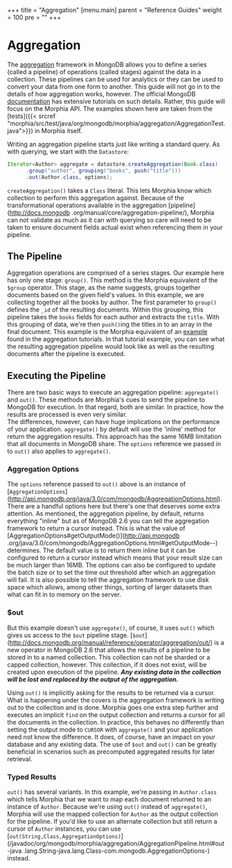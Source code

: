 +++
title = "Aggregation"
[menu.main]
  parent = "Reference Guides"
  weight = 100
  pre = "<i class='fa fa-file-text-o'></i>"
+++

# Aggregation

The [aggregation](http://docs.mongodb.org/manual/aggregation/) framework in MongoDB allows you to define a series (called a pipeline) of 
operations (called stages) against the data in a collection.  These pipelines can be used for analytics or they can be used to 
convert your data from one form to another.  This guide will not go in to the details of how aggregation works, however.  The official 
 MongoDB [documentation](http://docs.mongodb.org/manual/aggregation/) has extensive tutorials on such details.  Rather, this guide will 
 focus on the Morphia API.  The examples shown here are taken from the [tests]({{< srcref 
  "morphia/src/test/java/org/mongodb/morphia/aggregation/AggregationTest.java">}}) in Morphia itself.

Writing an aggregation pipeline starts just like writing a standard query.  As with querying, we start with the `Datastore`:

```java
Iterator<Author> aggregate = datastore.createAggregation(Book.class)
      .group("author", grouping("books", push("title")))
      .out(Author.class, options);
```

`createAggregation()` takes a `Class` literal.  This lets Morphia know which collection to perform this aggregation 
against.  Because of the transformational operations available in the aggregation [pipeline](http://docs.mongodb
.org/manual/core/aggregation-pipeline/), Morphia can not validate as much as it can with querying so care will need to be taken to ensure
 document fields actual exist when referencing them in your pipeline.  
 
## The Pipeline
Aggregation operations are comprised of a series stages.  Our example here has only one stage: `group()`.  This method is the Morphia 
equivalent of the `$group` operator.  This stage, as the name suggests, groups together documents based on the given field's values.  In this 
  example, we are collecting together all the books by author.  The first parameter to `group()` defines the `_id` of the resulting 
  documents.  Within this grouping, this pipeline takes the `books` fields for each author and extracts the `title`.  With this grouping 
  of data, we're then `push()`ing the titles in to an array in the final document.  This example is the Morphia equivalent of an 
  [example](http://docs.mongodb.org/manual/reference/operator/aggregation/group/#group-title-by-author) found in the aggregation 
  tutorials.  In that tutorial example, you can see what the resulting aggregation pipeline would look like as well as the resulting 
  documents after the pipeline is executed.
  
## Executing the Pipeline

There are two basic ways to execute an aggregation pipeline:  `aggregate()` and `out()`.  These methods are Morphia's cues to send the 
pipeline to MongoDB for execution.  In that regard, both are similar.  In practice, how the results are processed is even very similar.  
The differences, however, can have huge implications on the performance of your application.  `aggregate()` by default will use the 
'inline' method for return the aggregation results.  This approach has the same 16MB limitation that all documents in MongoDB share.  The
 `options` reference we passed in to `out()` also applies to `aggregate()`.

### Aggregation Options

The `options` reference passed to `out()` above is an instance of [`AggregationOptions`]
(http://api.mongodb.org/java/3.0/com/mongodb/AggregationOptions.html).  There are a handful options here but there's one that deserves some 
extra attention. As mentioned, the aggregation pipeline, by default, returns everything "inline" but as of MongoDB 2.6 you can tell 
the aggregation framework to return a cursor instead.  This is what the value of [AggregationOptions#getOutputMode()](http://api.mongodb
.org/java/3.0/com/mongodb/AggregationOptions.html#getOutputMode--) determines.  The default value is to return them inline but it can be
 configured to return a cursor instead which means that your result size can be much larger than 16MB.  The options can also be 
 configured to update the batch size or to set the time out threshold after which an aggregation will fail.  It is also possible to tell
  the aggregation framework to use disk space which allows, among other things, sorting of larger datasets than what can fit in to memory 
  on the server.
    
### $out

But this example doesn't use `aggregate()`, of course, it uses `out()` which gives us access to the `$out` pipeline stage.  [`$out`]
(http://docs.mongodb.org/manual/reference/operator/aggregation/out/) is a new operator in MongoDB 2.6 that allows the results of a 
pipeline to be stored in to a named collection.  This collection can not be sharded or a capped collection, however.  This collection, 
if it does not exist, will be created upon execution of the pipeline.  _**Any existing data in the collection will be lost and replaced 
by the output of the aggregation.**_

Using `out()` is implicitly asking for the results to be returned via a cursor.  What is happening under the covers is the aggregation 
framework is writing out to the collection and is done.  Morphia goes one extra step further and executes an implicit `find` on the output 
collection and returns a cursor for all the documents in the collection.  In practice, this behaves no differently than setting the 
output mode to `CURSOR` with `aggregate()` and your application need not know the difference.  It does, of course, have an impact on your 
database and any existing data.  The use of `$out` and `out()` can be greatly beneficial in scenarios such as precomputed aggregated 
results for later retrieval.

### Typed Results

`out()` has several variants.  In this example, we're passing in `Author.class` which tells Morphia that we want to map each document 
returned to an instance of `Author`.  Because we're using `out()` instead of `aggregate()`, Morphia will use the mapped collection for 
`Author` as the output collection for the pipeline.  If you'd like to use an alternate collection but still return a cursor of `Author` 
instances, you can use [`out(String,Class,AggregationOptions)`](/javadoc/org/mongodb/morphia/aggregation/AggregationPipeline.html#out-java
.lang.String-java.lang.Class-com.mongodb.AggregationOptions-) instead.